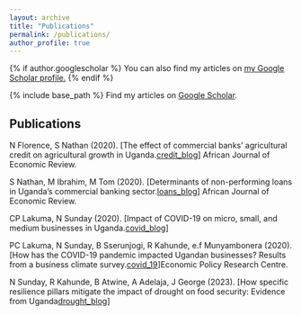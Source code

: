 ```yaml
---
layout: archive
title: "Publications"
permalink: /publications/
author_profile: true
---
```


{% if author.googlescholar %}
  You can also find my articles on <u><a href="{{author.googlescholar}}">my Google Scholar profile</a>.</u>
{% endif %}

{% include base_path %}
Find my articles on [Google Scholar][google_scholar].

## Publications

N Florence, S Nathan (2020). [The effect of commercial banks’ agricultural credit on agricultural growth in Uganda.[credit_blog]] African Journal of Economic Review.

S Nathan, M Ibrahim, M Tom (2020). [Determinants of non-performing loans in Uganda’s commercial banking sector.[loans_blog]] African Journal of Economic Review.

CP Lakuma, N Sunday (2020). [Impact of COVID-19 on micro, small, and medium businesses in Uganda.[covid_blog]]

PC Lakuma, N Sunday, B Sserunjogi, R Kahunde, e.f Munyambonera (2020). [How has the COVID-19 pandemic impacted Ugandan businesses? Results from a business climate survey.[covid_19]]Economic Policy Research Centre.

N Sunday, R Kahunde, B Atwine, A Adelaja, J George (2023). [How specific resilience pillars mitigate the impact of drought on food security: Evidence from Uganda[drought_blog]]


[credit_blog]: https://www.ajol.info/index.php/ajer/article/view/192203
[loans_blog]: https://www.ajol.info/index.php/ajer/article/view/192192
[covid_blog]: https://policycommons.net/artifacts/4139952/impact-of-covid-19-on-micro-small-and-medium-businesses-in-uganda/4948149/ 
[covid_19]: https://www.voced.edu.au/content/ngv:86700
[drought_blog]: https://link.springer.com/article/10.1007/s12571-022-01313-9
[google_scholar]: https://scholar.google.com/citations?user=Ma4dAkQAAAAJ&hl=en